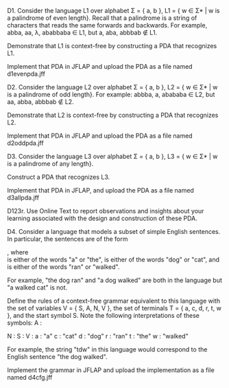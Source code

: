D1. Consider the language L1 over alphabet Σ = { a, b }, L1 = { w ∈ Σ* | w is a palindrome of even length}. 
Recall that a palindrome is a string of characters that reads the same forwards and backwards. For example, 
abba, aa, λ, ababbaba ∈ L1, but a, aba, abbbab ∉ L1.

Demonstrate that L1 is context-free by constructing a PDA that recognizes L1.

Implement that PDA in JFLAP and upload the PDA as a file named d1evenpda.jff

 

D2. Consider the language L2 over alphabet Σ = { a, b }, L2 = { w ∈ Σ* | w is a palindrome of odd length}. 
For example: abbba, a, abababa ∈ L2,  but aa, abba, abbbab ∉ L2.

Demonstrate that L2 is context-free by constructing a PDA that recognizes L2.

Implement that PDA in JFLAP and upload the PDA as a file named d2oddpda.jff

 

D3. Consider the language L3 over alphabet Σ = { a, b }, L3 = { w ∈ Σ* | w is a palindrome of any length}.

Construct a PDA that recognizes L3.

Implement that PDA in JFLAP, and upload the PDA as a file named d3allpda.jff

 

D123r. Use Online Text to report observations and insights about your learning associated with the 
design and construction of these PDA.

 

D4. Consider a language that models a subset of simple English sentences. 
In particular, the sentences are of the form <article> <noun> <verb>, where <article> is either 
of the words "a" or "the", <noun> is either of the words "dog" or "cat", and <verb> is either of
the words "ran" or "walked". 

For example, "the dog ran" and "a dog walked" are both in the language but "a walked cat" is not.

Define the rules of a context-free grammar equivalent to this language with the set of 
variables V = { S, A, N, V }, the set of terminals T = { a, c, d, r, t, w }, 
and the start symbol S. Note the following interpretations of these symbols:
A : <Article>
N : <Noun>
S : <Sentence>
V : <Verb>
a : "a"
c : "cat"
d : "dog"
r : "ran"
t : "the"
w : "walked"

For example, the string "tdw" in this language would correspond to the English sentence "the dog walked".

Implement the grammar in JFLAP and upload the implementation as a file named d4cfg.jff
